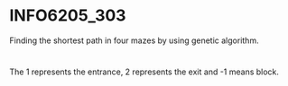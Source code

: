 # INFO6205_303 
Finding the shortest path in four mazes by using genetic algorithm.
#
The 1 represents the entrance, 2 represents the exit and -1 means block.

            

